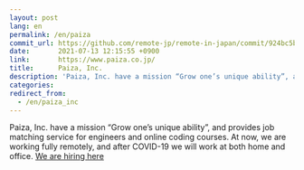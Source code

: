 ```yaml
---
layout: post
lang: en
permalink: /en/paiza
commit_url: https://github.com/remote-jp/remote-in-japan/commit/924bc5b245675749972af94097a4cb4ebb150a7e
date:       2021-07-13 12:15:55 +0900
link:       https://www.paiza.co.jp/
title:      Paiza, Inc.
description: 'Paiza, Inc. have a mission “Grow one’s unique ability”, and provides job matching service for engineers and online coding courses. At now, we are working fully remotely, and after COVID-19 we will work at both home and office. We are hiring here'
categories: 
redirect_from:
  - /en/paiza_inc
---
```


<p>Paiza, Inc. have a mission “Grow one’s unique ability”, and provides job matching service for engineers and online coding courses. At now, we are working fully remotely, and after COVID-19 we will work at both home and office. <a href="https://www.paiza.co.jp/recruit/">We are hiring here</a></p>
